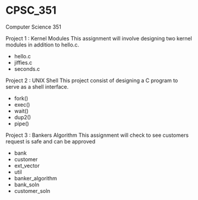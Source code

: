 # CPSC_351
Computer Science 351 

Project 1 : Kernel Modules
This assignment will involve designing two kernel modules in addition to hello.c.
- hello.c
- jiffies.c
- seconds.c

Project 2 : UNIX Shell
This project consist of designing a C program to serve as a shell interface.
- fork()
- exec()
- wait()
- dup2()
- pipe()

Project 3 : Bankers Algorithm
This assignment will check to see customers request is safe and can be approved
- bank
- customer
- ext_vector
- util
- banker_algorithm
- bank_soln
- customer_soln
